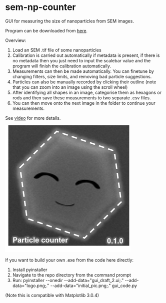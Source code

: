 # sem-np-counter
GUI for measuring the size of nanoparticles from SEM images.

Program can be downloaded from <a href="https://www.dropbox.com/s/9801947k5b12l8h/gui_code.zip?dl=0">here</a>.

Overview:
1.	Load an SEM .tif file of some nanoparticles
2.	Calibration is carried out automatically if metadata is present, if there is no metadata then you just need to input the scalebar value and the program will finish the calibration automatically.
3.	Measurements can then be made automatically. You can finetune by changing filters, size limits, and removing bad particle suggestions.
4.	Particles can also be manually recorded by clicking their outline (note that you can zoom into an image using the scroll wheel)
5.	After identifying all shapes in an image, categorise them as hexagons or rods and then save these measurements to two separate .csv files.
6.	You can then move onto the next image in the folder to continue your measurements.

See <a href='https://user-images.githubusercontent.com/30181254/110630828-c59a3b80-819d-11eb-8f7b-233b8a692fcf.mp4'>video</a> for more details.

<img src='https://github.com/grlewis333/sem-np-counter/blob/main/initial_pic.png' width=400>

If you want to build your own .exe from the code here directly:
1. Install pyinstaller
2. Navigate to the repo directory from the command prompt
3. Run: pyinstaller --onedir --add-data="gui_draft_2.ui;." --add-data="logo.png;." --add-data="initial_pic.png;." gui_code.py

(Note this is compatible with Matplotlib 3.0.4)
